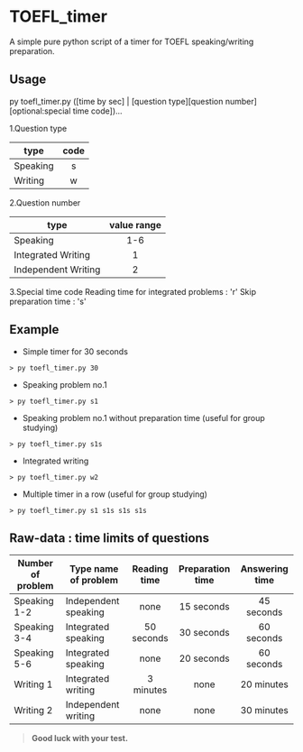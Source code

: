 TOEFL_timer
=======
A simple pure python script of a timer for TOEFL speaking/writing preparation.

## Usage
py toefl_timer.py ([time by sec] | [question type][question number][optional:special time code])...

1.Question type

type     |  code
---------|:--------:|
Speaking | s
Writing  | w

2.Question number

type                  | value range
----------------------|:-------------:|
Speaking              | 1-6
Integrated Writing    | 1
Independent Writing   | 2

3.Special time code
Reading time for integrated problems : 'r'
Skip preparation time : 's'

## Example
* Simple timer for 30 seconds
```
> py toefl_timer.py 30
```
* Speaking problem no.1
```
> py toefl_timer.py s1
```
* Speaking problem no.1 without preparation time (useful for group studying)
```
> py toefl_timer.py s1s
```
* Integrated writing
```
> py toefl_timer.py w2
```
* Multiple timer in a row (useful for group studying)
```
> py toefl_timer.py s1 s1s s1s s1s
```

## Raw-data : time limits of questions

Number of problem  |Type name of problem| Reading time | Preparation time | Answering time
-------------------|--------------------|:------------:|:----------------:|:---------------:|
Speaking 1-2       |Independent speaking| none         | 15 seconds       | 45 seconds
Speaking 3-4       |Integrated speaking | 50 seconds   | 30 seconds       | 60 seconds
Speaking 5-6       |Integrated speaking | none         | 20 seconds       | 60 seconds
Writing 1          |Integrated writing  | 3 minutes    | none             | 20 minutes
Writing 2          |Independent writing | none         | none             | 30 minutes

> **Good luck with your test.**